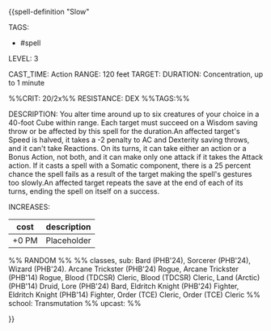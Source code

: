 {{spell-definition "Slow"

TAGS: 
  - #spell

LEVEL: 3

CAST_TIME: Action
RANGE: 120 feet
TARGET: 
DURATION: Concentration, up to 1 minute

%%CRIT: 20/2x%%
RESISTANCE: DEX
%%TAGS:%%

DESCRIPTION:
You alter time around up to six creatures of your choice in a 40-foot Cube within range. Each target must succeed on a Wisdom saving throw or be affected by this spell for the duration.An affected target's Speed is halved, it takes a -2 penalty to AC and Dexterity saving throws, and it can't take Reactions. On its turns, it can take either an action or a Bonus Action, not both, and it can make only one attack if it takes the Attack action. If it casts a spell with a Somatic component, there is a 25 percent chance the spell fails as a result of the target making the spell's gestures too slowly.An affected target repeats the save at the end of each of its turns, ending the spell on itself on a success.

INCREASES:

| cost | description |
| ---- | ----------- |
| +0 PM     |    Placeholder        |


%% RANDOM
%%
%% classes, sub: Bard (PHB'24), Sorcerer (PHB'24), Wizard (PHB'24). Arcane Trickster (PHB'24) Rogue, Arcane Trickster (PHB'14) Rogue, Blood (TDCSR) Cleric, Blood (TDCSR) Cleric, Land (Arctic) (PHB'14) Druid, Lore (PHB'24) Bard, Eldritch Knight (PHB'24) Fighter, Eldritch Knight (PHB'14) Fighter, Order (TCE) Cleric, Order (TCE) Cleric
%% school: Transmutation
%% upcast: 
%%


}}